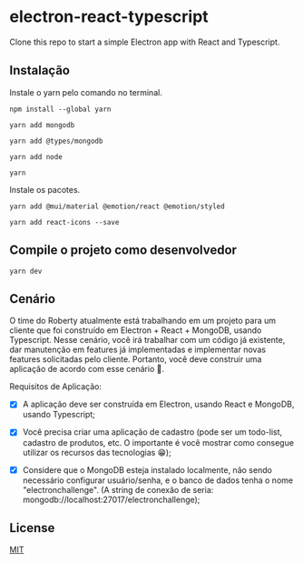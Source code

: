 # electron-react-typescript
Clone this repo to start a simple Electron app with React and Typescript.

## Instalação

Instale o yarn pelo comando no terminal.

```
npm install --global yarn
```
```
yarn add mongodb
```
```
yarn add @types/mongodb 
```
```
yarn add node    
```
```
yarn
```
Instale os pacotes.
```
yarn add @mui/material @emotion/react @emotion/styled
```
```
yarn add react-icons --save
```

## Compile o projeto como desenvolvedor
```
yarn dev
```
## Cenário

O time do Roberty atualmente está trabalhando em um projeto para um cliente que foi construído em Electron + React + MongoDB, usando Typescript.
Nesse cenário, você irá trabalhar com um código já existente, dar manutenção em features já implementadas e implementar novas features solicitadas pelo cliente.
Portanto, você deve construir uma aplicação de acordo com esse cenário 🙂.

Requisitos de Aplicação:

- [x] A aplicação deve ser construída em Electron, usando React e MongoDB, usando Typescript;
- [x] Você precisa criar uma aplicação de cadastro (pode ser um todo-list, cadastro de produtos, etc. O importante é você mostrar como consegue utilizar os recursos das tecnologias 😁);
- [x] Considere que o MongoDB esteja instalado localmente, não sendo necessário configurar usuário/senha, e o banco de dados tenha o nome "electronchallenge". (A string de conexão de seria: mongodb://localhost:27017/electronchallenge);


## License

[MIT](https://choosealicense.com/licenses/mit/)
